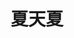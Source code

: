 ---
home: true
title: 夏天夏
description: Hello World
component: home
bgimg: ./mt-blog/docs/bg.jpeg
nav:
  - text: 博客
    link: /blog/
  - text: 知乎
    link: https://www.zhihu.com/people/xia-tian-xia-13
  - text: github
    link: https://github.com/qq919006380
  - text: 关于我
    link: /about/
---